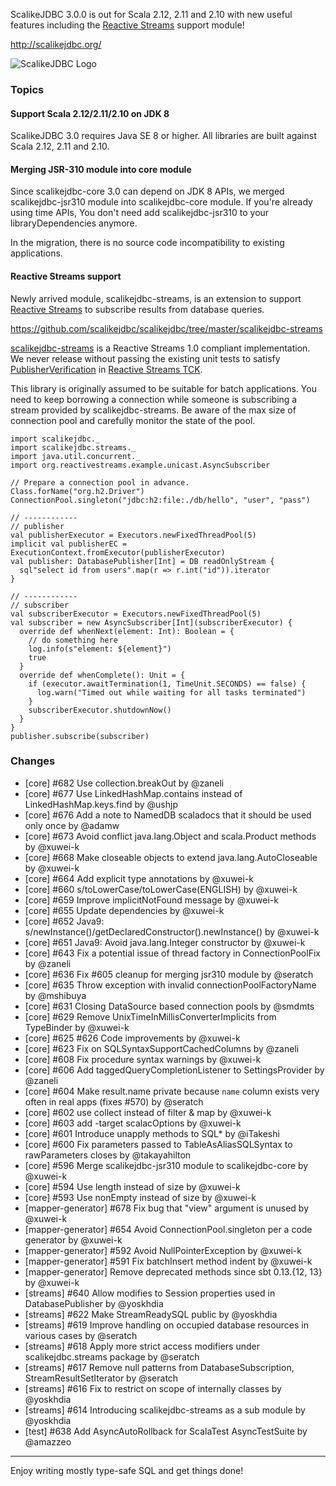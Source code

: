 ScalikeJDBC 3.0.0 is out for Scala 2.12, 2.11 and 2.10 with new useful features including the [Reactive Streams](http://www.reactive-streams.org/) support module!

http://scalikejdbc.org/

![ScalikeJDBC Logo](http://scalikejdbc.org/images/logo.png)

### Topics

#### Support Scala 2.12/2.11/2.10 on JDK 8

ScalikeJDBC 3.0 requires Java SE 8 or higher. All libraries are built against Scala 2.12, 2.11 and 2.10.

#### Merging JSR-310 module into core module

Since scalikejdbc-core 3.0 can depend on JDK 8 APIs, we merged scalikejdbc-jsr310 module into scalikejdbc-core module.
If you're already using time APIs, You don't need add scalikejdbc-jsr310 to your libraryDependencies anymore.

In the migration, there is no source code incompatibility to existing applications.

#### Reactive Streams support

Newly arrived module, scalikejdbc-streams, is an extension to support [Reactive Streams](http://www.reactive-streams.org/) to subscribe results from database queries.

https://github.com/scalikejdbc/scalikejdbc/tree/master/scalikejdbc-streams

[scalikejdbc-streams](https://github.com/scalikejdbc/scalikejdbc/tree/master/scalikejdbc-streams) is a Reactive Streams 1.0 compliant implementation.
We never release without passing the existing unit tests to satisfy [PublisherVerification](https://github.com/reactive-streams/reactive-streams-jvm/tree/v1.0.0/tck#structure-of-the-tck) in [Reactive Streams TCK](https://github.com/reactive-streams/reactive-streams-jvm/tree/v1.0.0/tck).

This library is originally assumed to be suitable for batch applications. You need to keep borrowing a connection while someone is subscribing a stream provided by scalikejdbc-streams.
Be aware of the max size of connection pool and carefully monitor the state of the pool.

```
import scalikejdbc._
import scalikejdbc.streams._
import java.util.concurrent._
import org.reactivestreams.example.unicast.AsyncSubscriber

// Prepare a connection pool in advance.
Class.forName("org.h2.Driver")
ConnectionPool.singleton("jdbc:h2:file:./db/hello", "user", "pass")

// ------------
// publisher
val publisherExecutor = Executors.newFixedThreadPool(5)
implicit val publisherEC = ExecutionContext.fromExecutor(publisherExecutor)
val publisher: DatabasePublisher[Int] = DB readOnlyStream {
  sql"select id from users".map(r => r.int("id")).iterator
}

// ------------
// subscriber
val subscriberExecutor = Executors.newFixedThreadPool(5)
val subscriber = new AsyncSubscriber[Int](subscriberExecutor) {
  override def whenNext(element: Int): Boolean = { 
    // do something here
    log.info(s"element: ${element}")
    true 
  }
  override def whenComplete(): Unit = {
    if (executor.awaitTermination(1, TimeUnit.SECONDS) == false) {
      log.warn("Timed out while waiting for all tasks terminated")
    }
    subscriberExecutor.shutdownNow()
  }
}
publisher.subscribe(subscriber)
```

### Changes

- [core] #682 Use collection.breakOut by @zaneli
- [core] #677 Use LinkedHashMap.contains instead of LinkedHashMap.keys.find by @ushjp
- [core] #676 Add a note to NamedDB scaladocs that it should be used only once by @adamw
- [core] #673 Avoid conflict java.lang.Object and scala.Product methods by @xuwei-k
- [core] #668 Make closeable objects to extend java.lang.AutoCloseable by @xuwei-k
- [core] #664 Add explicit type annotations by @xuwei-k
- [core] #660 s/toLowerCase/toLowerCase(ENGLISH) by @xuwei-k
- [core] #659 Improve implicitNotFound message by @xuwei-k
- [core] #655 Update dependencies by @xuwei-k
- [core] #652 Java9: s/newInstance()/getDeclaredConstructor().newInstance() by @xuwei-k
- [core] #651 Java9: Avoid java.lang.Integer constructor by @xuwei-k
- [core] #643 Fix a potential issue of thread factory in ConnectionPoolFix by @zaneli
- [core] #636 Fix #605 cleanup for merging jsr310 module by @seratch 
- [core] #635 Throw exception with invalid connectionPoolFactoryName by @mshibuya
- [core] #631 Closing DataSource based connection pools by @smdmts
- [core] #629 Remove UnixTimeInMillisConverterImplicits from TypeBinder by @xuwei-k
- [core] #625 #626 Code improvements by @xuwei-k
- [core] #623 Fix on SQLSyntaxSupportCachedColumns by @zaneli
- [core] #608 Fix procedure syntax warnings by @xuwei-k
- [core] #606 Add taggedQueryCompletionListener to SettingsProvider by @zaneli
- [core] #604 Make result.name private because `name` column exists very often in real apps (fixes #570) by @seratch
- [core] #602 use collect instead of filter & map by @xuwei-k
- [core] #603 add -target scalacOptions by @xuwei-k
- [core] #601 Introduce unapply methods to SQL\* by @iTakeshi
- [core] #600 Fix parameters passed to TableAsAliasSQLSyntax to rawParameters closes by @takayahilton
- [core] #596 Merge scalikejdbc-jsr310 module to scalikejdbc-core by @xuwei-k
- [core] #594 Use length instead of size by @xuwei-k 
- [core] #593 Use nonEmpty instead of size by @xuwei-k
- [mapper-generator] #678 Fix bug that "view" argument is unused by @xuwei-k
- [mapper-generator] #654 Avoid ConnectionPool.singleton per a code generator by @xuwei-k
- [mapper-generator] #592 Avoid NullPointerException by @xuwei-k
- [mapper-generator] #591 Fix batchInsert method indent by @xuwei-k
- [mapper-generator] Remove deprecated methods since sbt 0.13.{12, 13} by @xuwei-k
- [streams] #640 Allow modifies to Session properties used in DatabasePublisher by @yoskhdia
- [streams] #622 Make StreamReadySQL public by @yoskhdia
- [streams] #619 Improve handling on occupied database resources in various cases by @seratch
- [streams] #618 Apply more strict access modifiers under scalikejdbc.streams package by @seratch
- [streams] #617 Remove null patterns from DatabaseSubscription, StreamResultSetIterator by @seratch
- [streams] #616 Fix to restrict on scope of internally classes by @yoskhdia
- [streams] #614 Introducing scalikejdbc-streams as a sub module by @yoskhdia
- [test] #638 Add AsyncAutoRollback for ScalaTest AsyncTestSuite by @amazzeo

---

Enjoy writing mostly type-safe SQL and get things done!

